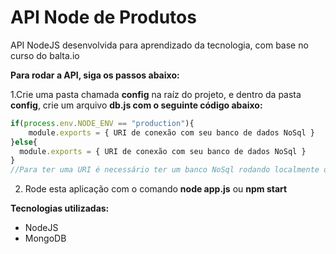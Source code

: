 # API Node de Produtos
API NodeJS desenvolvida para aprendizado da tecnologia, com base no curso do balta.io

**Para rodar a API, siga os passos abaixo:**

1.Crie uma pasta chamada **config** na raíz do projeto, e dentro da pasta **config**,  crie um arquivo **db.js com o seguinte código abaixo:**
~~~javascript
if(process.env.NODE_ENV == "production"){
	module.exports = { URI de conexão com seu banco de dados NoSql }
}else{
  module.exports = { URI de conexão com seu banco de dados NoSql }
}
//Para ter uma URI é necessário ter um banco NoSql rodando localmente ou on-line
~~~
2. Rode esta aplicação com o comando **node app.js** ou **npm start**

**Tecnologias utilizadas:**
* NodeJS
* MongoDB
